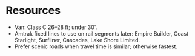 # Resources

- Van: Class C 26–28 ft; under 30'.
- Amtrak fixed lines to use on rail segments later: Empire Builder, Coast Starlight, Surfliner, Cascades, Lake Shore Limited.
- Prefer scenic roads when travel time is similar; otherwise fastest.
